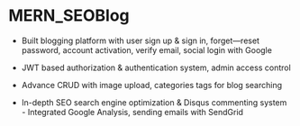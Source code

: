 # MERN_SEOBlog



- Built blogging platform with user sign up & sign in, forget—reset password, account activation, verify email, social login with Google

- JWT based authorization & authentication system, admin access control

- Advance CRUD with image upload, categories tags for blog searching

- ln-depth SEO search engine optimization & Disqus commenting system - Integrated Google Analysis, sending emails with SendGrid
